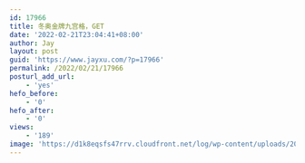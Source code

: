 ```yaml
---
id: 17966
title: 冬奥金牌九宫格，GET
date: '2022-02-21T23:04:41+08:00'
author: Jay
layout: post
guid: 'https://www.jayxu.com/?p=17966'
permalink: /2022/02/21/17966
posturl_add_url:
    - 'yes'
hefo_before:
    - '0'
hefo_after:
    - '0'
views:
    - '189'
image: 'https://d1k8eqsfs47rrv.cloudfront.net/log/wp-content/uploads/2022/02/39a7429c92494124b4b6f9863a4d4e02.png'
---
```


<!-- wp:jetpack/tiled-gallery {"columnWidths":[["25.00039","24.99987","24.99987","24.99987"],["33.33333","33.33333","33.33333"],["50.00000","50.00000"]],"ids":[17967,17969,17975,17970,17968,17971,17974,17972,17973]} -->
<div class="wp-block-jetpack-tiled-gallery aligncenter is-style-rectangular"><div class="tiled-gallery__gallery"><div class="tiled-gallery__row"><div class="tiled-gallery__col" style="flex-basis:25.00039%"><figure class="tiled-gallery__item"><img alt="" data-height="1334" data-id="17967" data-link="https://www.jayxu.com/?attachment_id=17967" data-url="https://www.jayxu.com/log/wp-content/uploads/2022/02/WechatIMG628.jpg" data-width="750" src="https://i0.wp.com/www.jayxu.com/log/wp-content/uploads/2022/02/WechatIMG628.jpg?ssl=1" data-amp-layout="responsive"/></figure></div><div class="tiled-gallery__col" style="flex-basis:24.99987%"><figure class="tiled-gallery__item"><img alt="" data-height="1921" data-id="17969" data-link="https://www.jayxu.com/?attachment_id=17969" data-url="https://www.jayxu.com/log/wp-content/uploads/2022/02/WechatIMG630.jpg" data-width="1080" src="https://i0.wp.com/www.jayxu.com/log/wp-content/uploads/2022/02/WechatIMG630.jpg?ssl=1" data-amp-layout="responsive"/></figure></div><div class="tiled-gallery__col" style="flex-basis:24.99987%"><figure class="tiled-gallery__item"><img alt="" data-height="1921" data-id="17975" data-link="https://www.jayxu.com/?attachment_id=17975" data-url="https://www.jayxu.com/log/wp-content/uploads/2022/02/WechatIMG632.jpg" data-width="1080" src="https://i0.wp.com/www.jayxu.com/log/wp-content/uploads/2022/02/WechatIMG632.jpg?ssl=1" data-amp-layout="responsive"/></figure></div><div class="tiled-gallery__col" style="flex-basis:24.99987%"><figure class="tiled-gallery__item"><img alt="" data-height="1921" data-id="17970" data-link="https://www.jayxu.com/?attachment_id=17970" data-url="https://www.jayxu.com/log/wp-content/uploads/2022/02/WechatIMG631.jpg" data-width="1080" src="https://i2.wp.com/www.jayxu.com/log/wp-content/uploads/2022/02/WechatIMG631.jpg?ssl=1" data-amp-layout="responsive"/></figure></div></div><div class="tiled-gallery__row"><div class="tiled-gallery__col" style="flex-basis:33.33333%"><figure class="tiled-gallery__item"><img alt="" data-height="1921" data-id="17968" data-link="https://www.jayxu.com/?attachment_id=17968" data-url="https://www.jayxu.com/log/wp-content/uploads/2022/02/WechatIMG629.jpg" data-width="1080" src="https://i1.wp.com/www.jayxu.com/log/wp-content/uploads/2022/02/WechatIMG629.jpg?ssl=1" data-amp-layout="responsive"/></figure></div><div class="tiled-gallery__col" style="flex-basis:33.33333%"><figure class="tiled-gallery__item"><img alt="" data-height="1921" data-id="17971" data-link="https://www.jayxu.com/?attachment_id=17971" data-url="https://www.jayxu.com/log/wp-content/uploads/2022/02/WechatIMG633.jpg" data-width="1080" src="https://i2.wp.com/www.jayxu.com/log/wp-content/uploads/2022/02/WechatIMG633.jpg?ssl=1" data-amp-layout="responsive"/></figure></div><div class="tiled-gallery__col" style="flex-basis:33.33333%"><figure class="tiled-gallery__item"><img alt="" data-height="1921" data-id="17974" data-link="https://www.jayxu.com/?attachment_id=17974" data-url="https://www.jayxu.com/log/wp-content/uploads/2022/02/WechatIMG636.jpg" data-width="1080" src="https://i0.wp.com/www.jayxu.com/log/wp-content/uploads/2022/02/WechatIMG636.jpg?ssl=1" data-amp-layout="responsive"/></figure></div></div><div class="tiled-gallery__row"><div class="tiled-gallery__col" style="flex-basis:50.00000%"><figure class="tiled-gallery__item"><img alt="" data-height="1921" data-id="17972" data-link="https://www.jayxu.com/?attachment_id=17972" data-url="https://www.jayxu.com/log/wp-content/uploads/2022/02/WechatIMG634.jpg" data-width="1080" src="https://i0.wp.com/www.jayxu.com/log/wp-content/uploads/2022/02/WechatIMG634.jpg?ssl=1" data-amp-layout="responsive"/></figure></div><div class="tiled-gallery__col" style="flex-basis:50.00000%"><figure class="tiled-gallery__item"><img alt="" data-height="1921" data-id="17973" data-link="https://www.jayxu.com/?attachment_id=17973" data-url="https://www.jayxu.com/log/wp-content/uploads/2022/02/WechatIMG635.jpg" data-width="1080" src="https://i2.wp.com/www.jayxu.com/log/wp-content/uploads/2022/02/WechatIMG635.jpg?ssl=1" data-amp-layout="responsive"/></figure></div></div></div></div>
<!-- /wp:jetpack/tiled-gallery -->